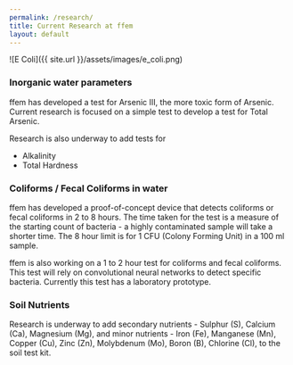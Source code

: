 ```yaml
---
permalink: /research/
title: Current Research at ffem
layout: default
---
```


![E Coli]({{ site.url }}/assets/images/e_coli.png)

### Inorganic water parameters
ffem has developed a test for Arsenic III, the more toxic form of Arsenic. Current research is focused on a simple test to develop a test for Total Arsenic.

Research is also underway to add tests for
* Alkalinity
* Total Hardness

### Coliforms / Fecal Coliforms in water
ffem has developed a proof-of-concept device that detects coliforms or fecal coliforms in 2 to 8 hours. The time taken for the test is a measure of the starting count of bacteria - a highly contaminated sample will take a shorter time. The 8 hour limit is for 1 CFU (Colony Forming Unit) in a 100 ml sample.

ffem is also working on a 1 to 2 hour test for coliforms and fecal coliforms. This test will rely on convolutional neural networks to detect specific bacteria. Currently this test has a laboratory prototype.

### Soil Nutrients
Research is underway to add secondary nutrients - Sulphur (S), Calcium (Ca), Magnesium (Mg), and minor nutrients - Iron (Fe), Manganese (Mn), Copper (Cu), Zinc (Zn), Molybdenum (Mo),
Boron (B), Chlorine (Cl), to the soil test kit.

